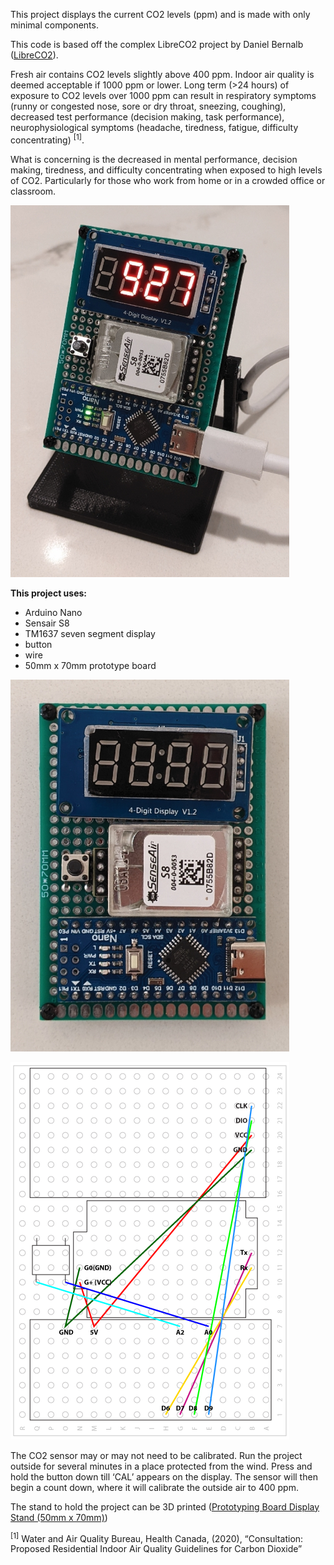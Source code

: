 This project displays the current CO2 levels (ppm) and is made with only minimal components.

This code is based off the complex LibreCO2 project by Daniel Bernalb (<a href="https://github.com/danielbernalb/LibreCO2">LibreCO2</a>).

  

Fresh air contains CO2 levels slightly above 400 ppm. Indoor air quality is deemed acceptable if 1000 ppm or lower. Long term (>24 hours) of exposure to CO2 levels over 1000 ppm can result in respiratory symptoms (runny or congested nose, sore or dry throat, sneezing, coughing), decreased test performance (decision making, task performance), neurophysiological symptoms (headache, tiredness, fatigue, difficulty concentrating) <sup>[1]</sup>.  
  
What is concerning is the decreased in mental performance, decision making, tiredness, and difficulty concentrating when exposed to high levels of CO2. Particularly for those who work from home or in a crowded office or classroom.  
  
![CO2 Monitor Project](https://github.com/ZPaulWeleschuk/CO2_Monitor_Arduino/blob/main/img/CO2_Monitor_Stand_cropped_446.jpg)

**This project uses:**
- Arduino Nano  
- Sensair S8  
- TM1637 seven segment display
- button
- wire
- 50mm x 70mm prototype board

  
![CO2 Monitor](https://github.com/ZPaulWeleschuk/CO2_Monitor_Arduino/blob/main/img/CO2_Monitor_cropped_446.jpg)

![Wiring Diagram](https://github.com/ZPaulWeleschuk/CO2_Monitor_Arduino/blob/main/img/wiringDiagram_CO2_monitor.png)
  

The CO2 sensor may or may not need to be calibrated. Run the project outside for several minutes in a place protected from the wind. Press and hold the button down till ‘CAL’ appears on the display. The sensor will then begin a count down, where it will calibrate the outside air to 400 ppm.

  

The stand to hold the project can be 3D printed (<a href="https://www.printables.com/model/645775-prototyping-board-display-stand-50mm-x-70mm">Prototyping Board Display Stand (50mm x 70mm)</a>)

  

<sup>[1]</sup> Water and Air Quality Bureau, Health Canada, (2020), “Consultation: Proposed Residential Indoor Air Quality Guidelines for Carbon Dioxide”

